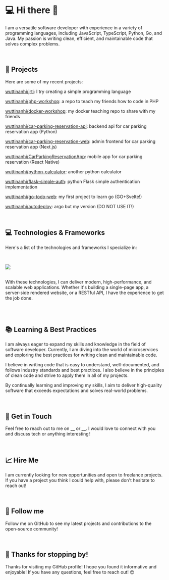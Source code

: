 # 💻 Hi there 👋

I am a versatile software developer with experience in a variety of programming languages, including JavaScript, TypeScript, Python, Go, and Java. My passion is writing clean, efficient, and maintainable code that solves complex problems.

<br>

## 🚀 Projects

Here are some of my recent projects:

<a href="https://github.com/wuttinanhi/jrti">wuttinanhi/jrti</a>: I try creating a simple programming language

<a href="https://github.com/wuttinanhi/php-workshop">wuttinanhi/php-workshop</a>: a repo to teach my friends how to code in PHP

<a href="https://github.com/wuttinanhi/docker-workshop">wuttinanhi/docker-workshop</a>: my docker teaching repo to share with my friends

<a href="https://github.com/wuttinanhi/car-parking-reservation-api">wuttinanhi/car-parking-reservation-api</a>: backend api for car parking reservation app (Python)

<a href="https://github.com/wuttinanhi/car-parking-reservation-web">wuttinanhi/car-parking-reservation-web</a>:
admin frontend for car parking reservation app (Next.js)

<a href="https://github.com/wuttinanhi/CarParkingReservationApp">wuttinanhi/CarParkingReservationApp</a>:
mobile app for car parking reservation (React Native)

<a href="https://github.com/wuttinanhi/python-calculator">wuttinanhi/python-calculator</a>:
another python calculator

<a href="https://github.com/wuttinanhi/flask-simple-auth">wuttinanhi/flask-simple-auth</a>:
python Flask simple authentication implementation

<a href="https://github.com/wuttinanhi/go-todo-web">wuttinanhi/go-todo-web</a>:
my first project to learn go (GO+Svelte!)

<a href="https://github.com/wuttinanhi/autodeploy">wuttinanhi/autodeploy</a>:
argo but my version (DO NOT USE IT!)

<br>

## 💻 Technologies & Frameworks

Here's a list of the technologies and frameworks I specialize in:

<br>

![](https://skillicons.dev/icons?i=python,golang,typescript,javascript,java,lua,php,js,html,css,vscode,idea,git,linux,bash,github,stackoverflow,figma,postman,replit,codepen,unity,unreal,docker,k8s,c,cpp,rust,deno,cloudflare,nginx,firebase,linux,vercel,netlify,react,nextjs,tailwindcss,vite,svelte,materialui,bootstrap,go,nodejs,python,java,php,nestjs,flask,fastapi,express,prisma,mysql,sqlite,postgresql,mongodb,redis,kafka,rabbitmq,firebase,supabase)

<br>
With these technologies, I can deliver modern, high-performance, and scalable web applications. Whether it's building a single-page app, a server-side rendered website, or a RESTful API, I have the experience to get the job done.

<br><br>

## 📚 Learning & Best Practices

I am always eager to expand my skills and knowledge in the field of software developer. Currently, I am diving into the world of microservices and exploring the best practices for writing clean and maintainable code.

I believe in writing code that is easy to understand, well-documented, and follows industry standards and best practices. I also believe in the principles of clean code and strive to apply them in all of my projects.

By continually learning and improving my skills, I aim to deliver high-quality software that exceeds expectations and solves real-world problems.

<br>

## 💬 Get in Touch

Feel free to reach out to me on **\_\_** or **\_\_**. I would love to connect with you and discuss tech or anything interesting!

<br>

## 📈 Hire Me

I am currently looking for new opportunities and open to freelance projects. If you have a project you think I could help with, please don't hesitate to reach out!

<br>

## 🚀 Follow me

Follow me on GitHub to see my latest projects and contributions to the open-source community!

<br>

## 💖 Thanks for stopping by!

Thanks for visiting my GitHub profile!
I hope you found it informative and enjoyable!
If you have any questions, feel free to reach out! 😊
